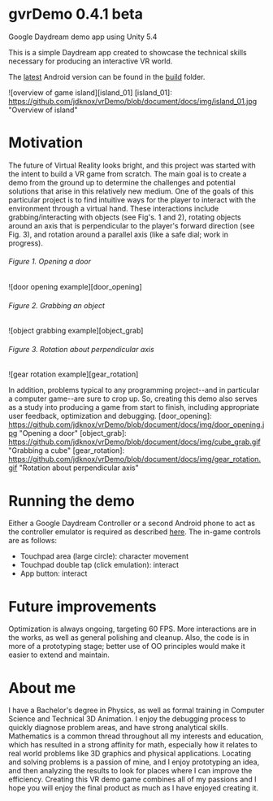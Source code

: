 # gvrDemo 0.4.1 beta
Google Daydream demo app using Unity 5.4

This is a simple Daydream app created to showcase the technical skills necessary for producing an interactive VR world.

The [latest](https://github.com/jdknox/vrDemo/blob/master/build/jeff_knox_vr_demo.apk) Android version can be found in the [build](https://github.com/jdknox/vrDemo/tree/master/build) folder.

![overview of game island][island_01]
[island_01]: https://github.com/jdknox/vrDemo/blob/document/docs/img/island_01.jpg "Overview of island"


# Motivation
The future of Virtual Reality looks bright, and this project was started with the intent to build a VR game from scratch.  The main goal is to create a demo from the ground up to determine the challenges and potential solutions that arise in this relatively new medium.  One of the goals of this particular project is to find intuitive ways for the player to interact with the environment through a virtual hand.  These interactions include grabbing/interacting with objects (see Fig's. 1 and 2), rotating objects around an axis that is perpendicular to the player's forward direction (see Fig. 3), and rotation around a parallel axis (like a safe dial; work in progress).
###### Figure 1. Opening a door
![door opening example][door_opening]

###### Figure 2. Grabbing an object
![object grabbing example][object_grab]

###### Figure 3. Rotation about perpendicular axis
![gear rotation example][gear_rotation]

In addition, problems typical to any programming project--and in particular a computer game--are sure to crop up.  So, creating this demo also serves as a study into producing a game from start to finish, including appropriate user feedback, optimization and debugging.
[door_opening]: https://github.com/jdknox/vrDemo/blob/document/docs/img/door_opening.jpg "Opening a door"
[object_grab]: https://github.com/jdknox/vrDemo/blob/document/docs/img/cube_grab.gif "Grabbing a cube"
[gear_rotation]: https://github.com/jdknox/vrDemo/blob/document/docs/img/gear_rotation.gif "Rotation about perpendicular axis"


# Running the demo
Either a Google Daydream Controller or a second Android phone to act as the controller emulator is required as described [here](https://developers.google.com/vr/concepts/controller-emulator).
The in-game controls are as follows:
* Touchpad area (large circle): character movement
* Touchpad double tap (click emulation): interact
* App button: interact


# Future improvements
Optimization is always ongoing, targeting 60 FPS.  More interactions are in the works, as well as general polishing and cleanup.  Also, the code is in more of a prototyping stage; better use of OO principles would make it easier to extend and maintain.


# About me
I have a Bachelor's degree in Physics, as well as formal training in Computer Science and Technical 3D Animation.  I enjoy the debugging process to quickly diagnose problem areas, and have strong analytical skills.  Mathematics is a common thread throughout all my interests and education, which has resulted in a strong affinity for math, especially how it relates to real world problems like 3D graphics and physical applications.  Locating and solving problems is a passion of mine, and I enjoy prototyping an idea, and then analyzing the results to look for places where I can improve the efficiency.  Creating this VR demo game combines all of my passions and I hope you will enjoy the final product as much as I have enjoyed creating it.
